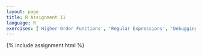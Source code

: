 ```yaml
---
layout: page
title: R Assignment 11
language: R
exercises: ['Higher Order Functions', 'Regular Expressions', 'Debugging', 'Tests']
---
```


{% include assignment.html %}
